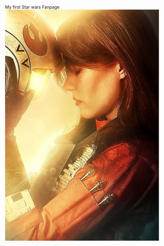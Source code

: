 My first Star wars Fanpage
<img src=".43971.jpg">
      






















































































